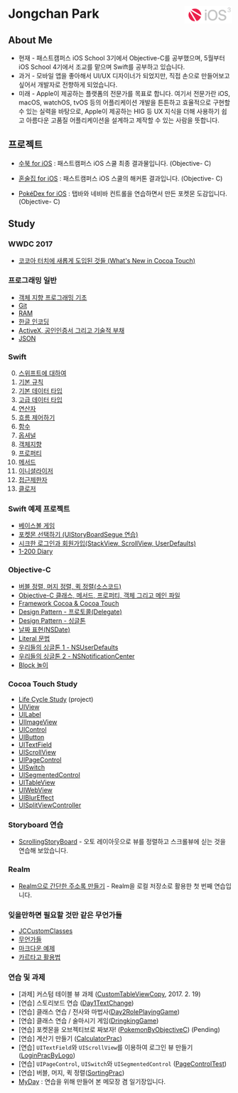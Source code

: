 # Jongchan Park <a href="url"><img src="images/fc_n_ios.png" align="right" height="40" ></a>

## About Me
- 현재 - 패스트캠퍼스 iOS School 3기에서 Objective-C를 공부했으며, 5월부터 iOS School 4기에서 조교를 맡으며 Swift를 공부하고 있습니다.
- 과거 - 모바일 앱을 좋아해서 UI/UX 디자이너가 되었지만, 직접 손으로 만들어보고 싶어서 개발자로 전향하게 되었습니다.
- 미래 - Apple이 제공하는 플랫폼의 전문가를 목표로 합니다. 여기서 전문가란 iOS, macOS, watchOS, tvOS 등의 어플리케이션 개발을 튼튼하고 효율적으로 구현할 수 있는 실력을 바탕으로, Apple이 제공하는 HIG 등 UX 지식을 더해 사용하기 쉽고 아름다운 고품질 어플리케이션을 설계하고 제작할 수 있는 사람을 뜻합니다.

## 프로젝트

- [수북 for iOS](https://github.com/draupnir45/SooBook_iOS) : 패스트캠퍼스 iOS 스쿨 최종 결과물입니다. (Objective- C)

- [혼술집 for iOS](https://github.com/draupnir45/honsulzip) : 패스트캠퍼스 iOS 스쿨의 해커톤 결과입니다. (Objective- C)

- [PokéDex for iOS](https://github.com/draupnir45/Poke-dex) : 탭바와 네비바 컨트롤을 연습하면서 만든 포켓몬 도감입니다. (Objective- C)



## Study

### WWDC 2017
- [코코아 터치에 새롭게 도입된 것들 (What's New in Cocoa Touch)](Swift_learning/New_In_Cocoa_Touch_2017.md)

### 프로그래밍 일반

- [객체 지향 프로그래밍 기초](ObjectiveC_learning/Object-Oriented%20Programming.md)
- [Git](ObjectiveC_learning/AboutGit.md)
- [RAM](ObjectiveC_learning/RAM.md)
- [한글 인코딩](ObjectiveC_learning/EncodingHangeul.md)
- [ActiveX, 공인인증서 그리고 기술적 부채](ObjectiveC_learning/ActiveX&TechnicalDept.md)
- [JSON](ObjectiveC_learning/JSON.md)

### Swift
0. [스위프트에 대하여](Swift_learning/0_AboutSwift.md)
1. [기본 규칙](Swift_learning/1_LetAndVar.md)
2. [기본 데이터 타입](Swift_learning/2_BasicDataTypes.md)
3. [고급 데이터 타입](Swift_learning/3_WeirdDataTypes.md)
4. [연산자](Swift_learning/4_Operator.md)
5. [흐름 제어하기](Swift_learning/5_ControlFlow.md)
6. [함수](Swift_learning/6_Functions.md)
7. [옵셔널](Swift_learning/7_optional.md)
8. [객체지향](Swift_learning/8_ObjectOrientedProgramming.md)
9. [프로퍼티](Swift_learning/9_Property.md)
10. [메서드](Swift_learning/10_Methods.md)
11. [이니셜라이저](Swift_learning/11_Initializer.md)
12. [접근제한자](Swift_learning/12_AccessControl.md)
13. [클로저](Swift_learning/13_Closure.md)

### Swift 예제 프로젝트
- [베이스볼 게임](Swift_projects/BaseBallGame)
- [포켓몬 선택하기 (UIStoryBoardSegue 연습)](Swift_projects/PokemonSelect)
- [시크한 로그인과 회원가입(StackView, ScrollView, UserDefaults)](Swift_projects/LoginSignUpPractice)
- [1-200 Diary](Swift_projects/OneTwoHundredDiary)

### Objective-C
- [버블 정렬, 머지 정렬, 퀵 정렬(소스코드)](ObjectiveC_learning/sorts.md)
- [Objective-C 클래스, 메서드, 프로퍼티, 객체 그리고 메인 파일](ObjectiveC_learning/Objective_C_method_property_and_mainfile.md)
- [Framework Cocoa & Cocoa Touch](ObjectiveC_learning/AboutCocoa.md)
- [Design Pattern - 프로토콜(Delegate)](ObjectiveC_learning/FreakinDelegate.md)
- [Design Pattern - 싱글톤](ObjectiveC_learning/Singleton.md)
- [날짜 표현(NSDate)](ObjectiveC_learning/NSDate.md)
- [Literal 문법](ObjectiveC_learning/LiteralSyntaxes.md)
- [우리들의 싱글톤 1 - NSUserDefaults](ObjectiveC_learning/NSUserDefaults.md)
- [우리들의 싱글톤 2 - NSNotificationCenter](ObjectiveC_learning/NSNotificationCenter.md)
- [Block 놀이](ObjectiveC_learning/Block.md)

### Cocoa Touch Study
- [Life Cycle Study](UIKit_learning/LifeCycle) (project)
- [UIView](UIKit_learning/UIView.md)
- [UILabel](UIKit_learning/UILabel.md)
- [UIImageView](UIKit_learning/UIImageView.md)
- [UIControl](UIKit_learning/UIControl.md)
- [UIButton](UIKit_learning/UIButton.md)
- [UITextField](UIKit_learning/UITextField.md)
- [UIScrollView](UIKit_learning/UIScrollView.md)
- [UIPageControl](UIKit_learning/UIPageControl.md)
- [UISwitch](UIKit_learning/UISwitch.md)
- [UISegmentedControl](UIKit_learning/UISegmentedControl.md)
- [UITableView](UIKit_learning/UITableViewLog.md)
- [UIWebView](UIKit_learning/UIWebView.md)
- [UIBlurEffect](UIKit_learning/UIBlurEffect.md)
- [UISplitViewController](UIKit_learning/BasicSplitViewControllerPractice/BasicSplitViewControllerPractice.md)

### Storyboard 연습
- [ScrollingStoryBoard](ObjectiveC_projects/FreakinAutoLayoutPrac) - 오토 레이아웃으로 뷰를 정렬하고 스크롤뷰에 싣는 것을 연습해 보았습니다.


### Realm

- [Realm으로 간단한 주소록 만들기](Swift_projects/RealmCarthagePractice) - Realm을 로컬 저장소로 활용한 첫 번째 연습입니다.

### 잊을만하면 필요할 것만 같은 무언가들
- [JCCustomClasses](ObjectiveC_projects/JCCustomClasses)
- [무언가들](ObjectiveC_learning/RememberTheCode.md)
- [마크다운 예제](ObjectiveC_learning/MarkdownSample/sample.md)
- [카르타고 활용법](learning/Carthage_usage.md)

### 연습 및 과제

- [과제] 커스텀 테이블 뷰 과제 ([CustomTableViewCopy](ObjectiveC_projects/CustomTableViewCopy), 2017. 2. 19)
- [연습] 스토리보드 연습 ([Day1TextChange](ObjectiveC_projects/Day1TextChange))
- [연습] 클래스 연습 / 전사와 마법사([Day2RolePlayingGame](ObjectiveC_projects/Day2RolePlayingGame))
- [연습] 클래스 연습 / 술마시기 게임([DringkingGame](ObjectiveC_projects/DringkingGame))
- [연습] 포켓몬을 오브젝티브로 짜보자! ([PokemonByObjectiveC](ObjectiveC_projects/PokemonByObjectiveC)) (Pending)
- [연습] 계산기 만들기 ([CalculatorPrac](ObjectiveC_projects/CalculatorPrac))
- [연습] `UITextField`와 `UIScrollView`를 이용하여 로그인 뷰 만들기 ([LoginPracByLogo](ObjectiveC_projects/LoginPracByLogo))
- [연습] `UIPageControl`, `UISwitch`와 `UISegmentedControl` ([PageControlTest](ObjectiveC_projects/PageControlTest))
- [연습] 버블, 머지, 퀵 정렬([SortingPrac](ObjectiveC_projects/SortingPrac))
- [MyDay](ObjectiveC_projects/MyDayApp) : 연습을 위해 만들어 본 메모장 겸 일기장입니다.
